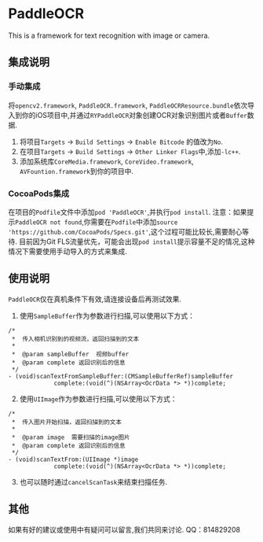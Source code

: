 # PaddleOCR
This is a framework for text recognition with image or camera.

## 集成说明
### 手动集成
将`opencv2.framework`, `PaddleOCR.framework`, `PaddleOCRResource.bundle`依次导入到你的iOS项目中,并通过`RYPaddleOCR`对象创建OCR对象识别图片或者`Buffer`数据.
1. 将项目`Targets` -> `Build Settings` -> `Enable Bitcode` 的值改为`No`.
2. 在项目`Targets` -> `Build Settings` -> `Other Linker Flags`中,添加`-lc++`.
3. 添加系统库`CoreMedia.framework`, `CoreVideo.framework`, `AVFountion.framework`到你的项目中.

### CocoaPods集成
在项目的`Podfile`文件中添加`pod 'PaddleOCR'`,并执行`pod install`.
注意：如果提示`PaddleOCR not found`,你需要在`Podfile`中添加`source 'https://github.com/CocoaPods/Specs.git'`,这个过程可能比较长,需要耐心等待.
目前因为Git FLS流量优先，可能会出现`pod install`提示容量不足的情况,这种情况下需要使用手动导入的方式来集成.

## 使用说明
`PaddleOCR`仅在真机条件下有效,请连接设备后再测试效果.
1. 使用`SampleBuffer`作为参数进行扫描,可以使用以下方式：
```
/*
 *  传入相机识别到的视频流，返回扫描到的文本
 *
 *  @param sampleBuffer  视频buffer
 *  @param complete 返回识别后的信息
 */
- (void)scanTextFromSampleBuffer:(CMSampleBufferRef)sampleBuffer
             complete:(void(^)(NSArray<OcrData *> *))complete;
```

2. 使用`UIImage`作为参数进行扫描,可以使用以下方式：
```
/*
 *  传入图片开始扫描，返回扫描到的文本
 *
 *  @param image  需要扫描的image图片
 *  @param complete 返回识别后的信息
 */
- (void)scanTextFrom:(UIImage *)image
             complete:(void(^)(NSArray<OcrData *> *))complete;
```

3. 也可以随时通过`cancelScanTask`来结束扫描任务.

## 其他
如果有好的建议或使用中有疑问可以留言,我们共同来讨论.
QQ：814829208


